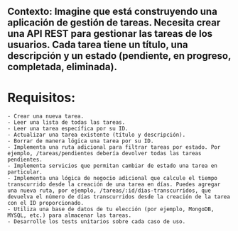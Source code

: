 ## Contexto: Imagine que está construyendo una aplicación de gestión de tareas. Necesita crear una API REST para gestionar las tareas de los usuarios. Cada tarea tiene un título, una descripción y un estado (pendiente, en progreso, completada, eliminada).

# Requisitos:

```Crea una API RESTful utilizando Node.js y Express.js (o el framework que prefieras) que permita realizar operaciones CRUD (Crear, Leer, Actualizar y Borrar) en el recurso “Tareas”.Debe ser posible realizar las siguientes operaciones:
- Crear una nueva tarea.
- Leer una lista de todas las tareas.
- Leer una tarea específica por su ID.
- Actualizar una tarea existente (título y descripción).
- Borrar de manera lógica una tarea por su ID.
- Implementa una ruta adicional para filtrar tareas por estado. Por ejemplo, /tareas/pendientes debería devolver todas las tareas pendientes.
- Implementa servicios que permitan cambiar de estado una tarea en particular.
- Implementa una lógica de negocio adicional que calcule el tiempo transcurrido desde la creación de una tarea en días. Puedes agregar una nueva ruta, por ejemplo, /tareas/:id/dias-transcurridos, que devuelva el número de días transcurridos desde la creación de la tarea con el ID proporcionado.
- Utiliza una base de datos de tu elección (por ejemplo, MongoDB, MYSQL, etc.) para almacenar las tareas.
- Desarrolle los tests unitarios sobre cada caso de uso.
```
